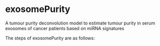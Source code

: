 # exosomePurity
A tumour purity deconvolution model to estimate tumour purity in serum exosomes of cancer patients based on miRNA signatures

The steps of exosomePurity are as follows:
